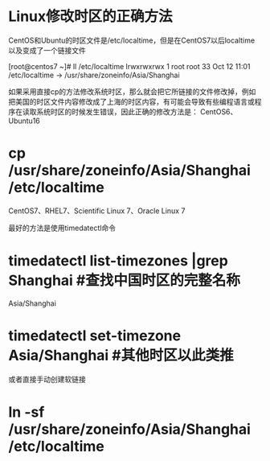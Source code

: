 # Linux修改时区的正确方法

CentOS和Ubuntu的时区文件是/etc/localtime，但是在CentOS7以后localtime以及变成了一个链接文件

[root@centos7 ~]# ll /etc/localtime 
lrwxrwxrwx 1 root root 33 Oct 12 11:01 /etc/localtime -> /usr/share/zoneinfo/Asia/Shanghai

如果采用直接cp的方法修改系统时区，那么就会把它所链接的文件修改掉，例如把美国的时区文件内容修改成了上海的时区内容，有可能会导致有些编程语言或程序在读取系统时区的时候发生错误，因此正确的修改方法是：
CentOS6、Ubuntu16

# cp /usr/share/zoneinfo/Asia/Shanghai /etc/localtime

CentOS7、RHEL7、Scientific Linux 7、Oracle Linux 7

最好的方法是使用timedatectl命令

# timedatectl list-timezones |grep Shanghai    #查找中国时区的完整名称
Asia/Shanghai
# timedatectl set-timezone Asia/Shanghai    #其他时区以此类推

或者直接手动创建软链接

# ln -sf /usr/share/zoneinfo/Asia/Shanghai /etc/localtime

